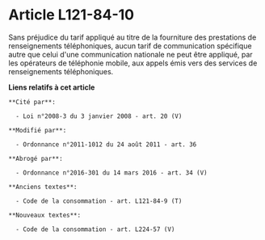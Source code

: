 # Article L121-84-10

Sans préjudice du tarif appliqué au titre de la fourniture des prestations de renseignements téléphoniques, aucun tarif de
communication spécifique autre que celui d'une communication nationale ne peut être appliqué, par les opérateurs de
téléphonie mobile, aux appels émis vers des services de renseignements téléphoniques.

**Liens relatifs à cet article**

	**Cité par**:

	  - Loi n°2008-3 du 3 janvier 2008 - art. 20 (V)

	**Modifié par**:

	  - Ordonnance n°2011-1012 du 24 août 2011 - art. 36

	**Abrogé par**:

	  - Ordonnance n°2016-301 du 14 mars 2016 - art. 34 (V)

	**Anciens textes**:

	  - Code de la consommation - art. L121-84-9 (T)

	**Nouveaux textes**:

	  - Code de la consommation - art. L224-57 (V)
